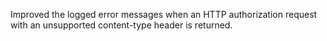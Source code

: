 Improved the logged error messages when an HTTP authorization request with an unsupported content-type header is returned.
